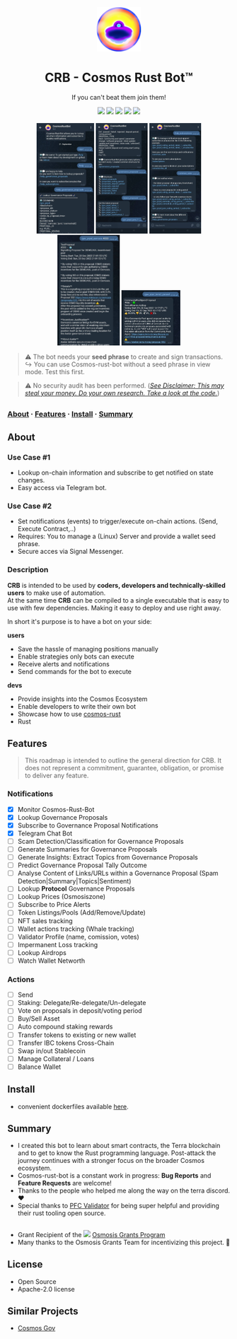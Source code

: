 <div align="center">

  <img src="https://github.com/Philipp-Sc/media/blob/main/cosmos-rust-bot/cosmos-rust-bot-icon.png" height="100">
  <h1>CRB - Cosmos Rust Bot™</h1> 
  <p>If you can't beat them join them!</p> 
    <img src="https://img.shields.io/github/languages/top/Philipp-Sc/cosmos-rust-bot"> 
    <img src="https://img.shields.io/github/repo-size/Philipp-Sc/cosmos-rust-bot"> 
    <img src="https://img.shields.io/github/commit-activity/m/Philipp-Sc/cosmos-rust-bot"> 
    <img src="https://img.shields.io/github/license/Philipp-Sc/cosmos-rust-bot">
    <a href="https://twitter.com/cosmosrustbot"><img src="https://img.shields.io/twitter/follow/CosmosRustBot?style=social"></a>
  </div>
<br/>  
<div align="center">

  <img src="https://github.com/Philipp-Sc/media/blob/main/cosmos-rust-bot/cosmos_rust_bot_telegram_start.jpeg" height="250"> 
  <img src="https://github.com/Philipp-Sc/media/blob/main/cosmos-rust-bot/cosmos_rust_bot_telegram_shortcuts_new.jpeg" height="250"> 
  <img src="https://github.com/Philipp-Sc/media/blob/main/cosmos-rust-bot/cosmos_rust_bot_telegram_help_sub.jpeg" height="250">  
  <img src="https://github.com/Philipp-Sc/media/blob/main/cosmos-rust-bot/cosmos_rust_bot_telegram_osmosis_id_333.jpeg" height="250">  
  <img src="https://github.com/Philipp-Sc/media/blob/main/cosmos-rust-bot/cosmos_rust_bot_telegram_terra2_passed.jpeg" height="125"> 
  </div>



> :warning: The bot needs your **seed phrase** to create and sign transactions.  
> :arrow_right_hook: You can use Cosmos-rust-bot without a seed phrase in view mode. Test this first.

> :warning: No security audit has been performed. (*[See Disclaimer: This may steal your money. Do your own research.
Take a look at the code.](https://github.com/Philipp-Sc/cosmos-rust-bot/blob/0ecae398c80192822090598947ba7c0ee5cba562/DISCLAIMER.txt)*)

##

### [About](#about) · [Features](#features) · [Install](#install) · [Summary](#summary)

## About

### Use Case #1

- Lookup on-chain information and subscribe to get notified on state changes.
- Easy access via Telegram bot.

### Use Case #2

- Set notifications (events) to trigger/execute on-chain actions. (Send, Execute Contract,..)
- Requires: You to manage a (Linux) Server and provide a wallet seed phrase.
- Secure acces via Signal Messenger.

### Description

**CRB** is intended to be used by **coders, developers and technically-skilled users** to make use of automation.    
At the same time **CRB** can be compiled to a single executable that is easy to use with few dependencies. Making it
easy to deploy and use right away.

In short it's purpose is to have a bot on your side:

**users**

- Save the hassle of managing positions manually
- Enable strategies only bots can execute
- Receive alerts and notifications
- Send commands for the bot to execute

**devs**

- Provide insights into the Cosmos Ecosystem
- Enable developers to write their own bot
- Showcase how to use [cosmos-rust](https://github.com/cosmos/cosmos-rust/)
- Rust

## Features
> This roadmap is intended to outline the general direction for CRB. It does not represent a commitment, guarantee, obligation, or promise to deliver any feature.

### Notifications
- [x] Monitor Cosmos-Rust-Bot
- [x] Lookup Governance Proposals
- [x] Subscribe to Governance Proposal Notifications
- [x] Telegram Chat Bot 
- [ ] Scam Detection/Classification for Governance Proposals
- [ ] Generate Summaries for Governance Proposals
- [ ] Generate Insights: Extract Topics from Governance Proposals
- [ ] Predict Governance Proposal Tally Outcome
- [ ] Analyse Content of Links/URLs within a Governance Proposal (Spam Detection|Summary|Topics|Sentiment)
- [ ] Lookup **Protocol** Governance Proposals
- [ ] Lookup Prices (Osmosiszone)
- [ ] Subscribe to Price Alerts
- [ ] Token Listings/Pools (Add/Remove/Update)
- [ ] NFT sales tracking
- [ ] Wallet actions tracking (Whale tracking)
- [ ] Validator Profile (name, comission, votes)
- [ ] Impermanent Loss tracking
- [ ] Lookup Airdrops
- [ ] Watch Wallet Networth 

### Actions
- [ ] Send
- [ ] Staking: Delegate/Re-delegate/Un-delegate
- [ ] Vote on proposals in deposit/voting period
- [ ] Buy/Sell Asset
- [ ] Auto compound staking rewards
- [ ] Transfer tokens to existing or new wallet
- [ ] Transfer IBC tokens Cross-Chain
- [ ] Swap in/out Stablecoin
- [ ] Manage Collateral / Loans
- [ ] Balance Wallet

## Install

- convenient dockerfiles available [here](https://github.com/Philipp-Sc/cosmos-rust-bot).

## Summary

- I created this bot to learn about smart contracts, the Terra blockchain and to get to know the Rust programming
  language. Post-attack the journey continues with a stronger focus on the broader Cosmos ecosystem.
- Cosmos-rust-bot is a constant work in progress: **Bug Reports** and **Feature Requests** are welcome!
- Thanks to the people who helped me along the way on the terra discord. :heart:
- Special thanks to [PFC Validator](https://pfc-validator.github.io/) for being super helpful and providing their rust
  tooling open source.

##

- Grant Recipient of
  the <img src="https://uploads-ssl.webflow.com/62aba8dc00fdd48273d4c874/62b327d14f4b5887c5a0c359_osmosis-logomark-white.svg" height="12"> [Osmosis Grants Program](https://grants.osmosis.zone/)
- Many thanks to the Osmosis Grants Team for incentivizing this project. :pray:

## License

- Open Source
- Apache-2.0 license

## Similar Projects
- [Cosmos Gov](https://github.com/shifty11/cosmos-gov)
